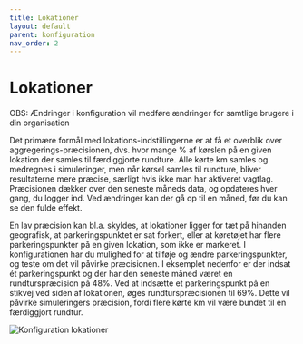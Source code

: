 ```yaml
---
title: Lokationer
layout: default
parent: konfiguration
nav_order: 2
---
```


# Lokationer #

OBS: Ændringer i konfiguration vil medføre ændringer for samtlige brugere i din organisation

Det primære formål med lokations-indstillingerne er at få et overblik over aggregerings-præcisionen, dvs. hvor mange % af kørslen på en given lokation der samles til færdiggjorte rundture. Alle kørte km samles og medregnes i simuleringer, men når kørsel samles til rundture, bliver resultaterne mere præcise, særligt hvis ikke man har aktiveret vagtlag. Præcisionen dækker over den seneste måneds data, og opdateres hver gang, du logger ind. Ved ændringer kan der gå op til en måned, før du kan se den fulde effekt.

En lav præcision kan bl.a. skyldes, at lokationer ligger for tæt på hinanden geografisk, at parkeringspunktet er sat forkert, eller at køretøjet har flere parkeringspunkter på en given lokation, som ikke er markeret. I konfigurationen har du mulighed for at tilføje og ændre parkeringspunkter, og teste om det vil påvirke præcisionen. I eksemplet nedenfor er der indsat ét parkeringspunkt og der har den seneste måned været en rundturspræcision på 48%. Ved at indsætte et parkeringspunkt på en stikvej ved siden af lokationen, øges rundturspræcisionen til 69%. Dette vil påvirke simuleringers præcision, fordi flere kørte km vil være bundet til en færdiggjort rundtur.

![Konfiguration lokationer](https://github.com/user-attachments/assets/5eb655c4-071d-4610-9bf7-c2dccfbd7b80)
